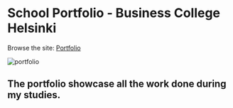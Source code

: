 ﻿# School Portfolio - Business College Helsinki
 Browse the site: [Portfolio](https://portfolio-business-college.joeclos1.repl.co/)

![portfolio](https://github.com/JoeClos/portfolio-business-college/assets/89244648/8feede83-e6b0-4591-9de8-d095185d7452)

## The portfolio showcase all the work done during my studies.
